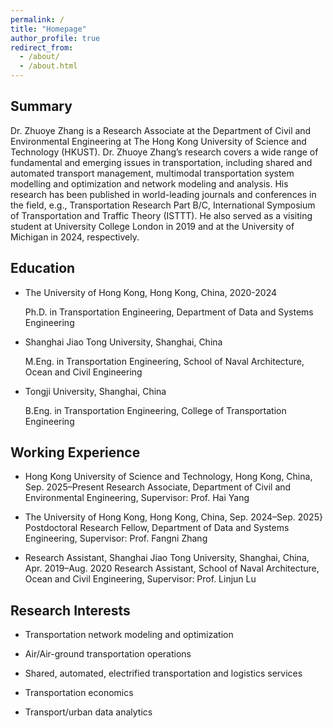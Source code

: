 ```yaml
---
permalink: /
title: "Homepage"
author_profile: true
redirect_from: 
  - /about/
  - /about.html
---
```


Summary
------

Dr. Zhuoye Zhang is a Research Associate at the Department of Civil and Environmental Engineering at The Hong Kong University of Science and Technology (HKUST). Dr. Zhuoye Zhang’s research covers a wide range of fundamental and emerging issues in transportation, including shared and automated transport management, multimodal transportation system modelling and optimization and network modeling and analysis. His research has been published in world-leading journals and conferences in the field, e.g., Transportation Research Part B/C, International Symposium of Transportation and Traffic Theory (ISTTT). He also served as a visiting student at University College London in 2019 and at the University of Michigan in 2024, respectively.


Education
------

* The University of Hong Kong, Hong Kong, China, 2020-2024

  Ph.D. in Transportation Engineering, Department of Data and Systems Engineering

* Shanghai Jiao Tong University, Shanghai, China

  M.Eng. in Transportation Engineering, School of Naval Architecture, Ocean and Civil Engineering

* Tongji University, Shanghai, China

  B.Eng. in Transportation Engineering, College of Transportation Engineering

Working Experience
------
* Hong Kong University of Science and Technology, Hong Kong, China, Sep. 2025–Present
  Research Associate, Department of Civil and Environmental Engineering, Supervisor: Prof. Hai Yang

* The University of Hong Kong, Hong Kong, China, Sep. 2024–Sep. 2025} 
Postdoctoral Research Fellow, Department of Data and Systems Engineering, Supervisor: Prof. Fangni Zhang

* Research Assistant, Shanghai Jiao Tong University, Shanghai, China, Apr. 2019–Aug. 2020
Research Assistant, School of Naval Architecture, Ocean and Civil Engineering, Supervisor: Prof. Linjun Lu

Research Interests
------

  * Transportation network modeling and optimization
    
  * Air/Air-ground transportation operations
    
  * Shared, automated, electrified transportation and logistics services
    
  * Transportation economics
    
  * Transport/urban data analytics






